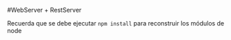 #WebServer + RestServer

Recuerda que se debe ejecutar ```npm install``` para reconstruir los módulos de node